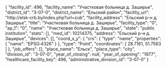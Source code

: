 {
    "facility_id": 496,
    "facility_name": "Участковая больница д. Заширье",
    "district_id": "3-07-0",
    "district_name": "Ельский район",
    "facility_url": "http:\/\/elsk-crb.by\/index.php?url=zub",
    "facility_address": "Ельский р-н д. Заширье",
    "title": "Участковая больница д. Заширье",
    "facility_type": "0",
    "ap_1": "0",
    "name": "Участковая больница д. Заширье",
    "state": "public institution",
    "stats": [],
    "med_id": 10214375,
    "address": "Ельский р-н д. Заширье",
    "devices": [],
    "coord_x_y": {
        "crs": {
            "type": "name",
            "properties": {
                "name": "EPSG:4326"
            }
        },
        "type": "Point",
        "coordinates": [
            28.7161,
            51.7563
        ]
    },
    "job_offers": [],
    "place_name": "Ельск",
    "place_type": "city",
    "division_id": "3-07-0",
    "year_of_closing": null,
    "year_of_opening": "1977",
    "healthcare_facility_key": 496,
    "administrative_division_id": "3-07-0"
}